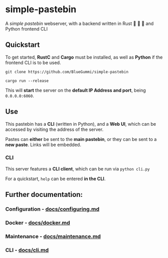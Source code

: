 # simple-pastebin

A *simple pastebin* webserver, with a backend written in Rust  🚀 🚀 🚀 and Python frontend CLI

## Quickstart

To get started, **RustC** and **Cargo** must be installed, as well as **Python** if the frontend CLI is to be used.


```
git clone https://github.com/BlueGummi/simple-pastebin
```


```
cargo run --release
```


This will **start** the server on the **default IP Address and port**, being `0.0.0.0:6060`.

## Use

This pastebin has a **CLI** (written in Python), and a **Web UI**, which can be accessed by visiting the address of the server.

Pastes can **either** be sent to the **main pastebin**, or they can be sent to a **new paste**. Links will be embedded.

### CLI

This server features a **CLI client**, which can be run via `python cli.py`

For a quickstart, `help` can be entered **in the CLI**.

## Further documentation:

### Configuration - [docs/configuring.md](https://github.com/BlueGummi/simple-pastebin/blob/main/docs/configuring.md)

### Docker - [docs/docker.md](https://github.com/BlueGummi/simple-pastebin/blob/main/docs/docker.md)

### Maintenance - [docs/maintenance.md](https://github.com/BlueGummi/simple-pastebin/blob/main/docs/maintenance.md)

### CLI - [docs/cli.md](https://github.com/BlueGummi/simple-pastebin/blob/main/docs/cli.md)
